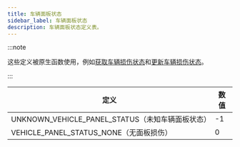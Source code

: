 ```yaml
---
title: 车辆面板状态
sidebar_label: 车辆面板状态
description: 车辆面板状态定义表。
---
```


:::note

这些定义被原生函数使用，例如[获取车辆损伤状态](../functions/GetVehicleDamageStatus)和[更新车辆损伤状态](../functions/UpdateVehicleDamageStatus)。

:::

| 定义                                             | 数值 |
| ------------------------------------------------ | ---- |
| UNKNOWN_VEHICLE_PANEL_STATUS（未知车辆面板状态） | -1   |
| VEHICLE_PANEL_STATUS_NONE（无面板损伤）          | 0    |

